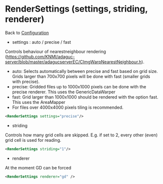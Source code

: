 RenderSettings (settings, striding, renderer)
=============================================

Back to [Configuration](./Configuration.md)

-   settings : auto / precise / fast

Controls behaviour of nearestneighbour rendering
(https://github.com/KNMI/adaguc-server/blob/master/adagucserverEC/CImgWarpNearestNeighbour.h).

- auto: Selects automatically between precise and fast based on grid size. Grids larger than 700x700 pixels will be done with fast (smaller grids with precise).
- precise: Gridded files up to 1000x1000 pixels can be done with the precise renderer. This uses the GenericDataWarper
- fast: Grid larger than 1000x1000 should be rendered with the option fast.  This uses the AreaMapper
- For files over 4000x4000 pixels tiling is recommended.

```xml
<RenderSettings settings="precise"/>
```

-   striding

Controls how many grid cells are skipped. E.g. if set to 2, every other
(even) grid cell is used for reading.

```xml
<RenderSettings striding="1"/>
```

-   renderer

At the moment GD can be forced

```xml
<RenderSettings renderer="gd" />
```
